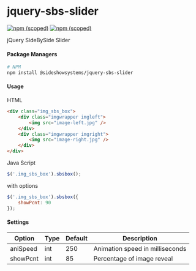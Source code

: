 # jquery-sbs-slider

[![npm (scoped)](https://img.shields.io/badge/npm-v0.2.2-brightgreen.svg)](https://github.com/sideshow-systems/jquery-sbs-slider)
[![npm (scoped)](https://badgen.net/packagephobia/install/@sideshowsystems/jquery-sbs-slider)](https://packagephobia.now.sh/result?p=%40sideshowsystems%2Fjquery-sbs-slider)

jQuery SideBySide Slider


#### Package Managers

```sh
# NPM
npm install @sideshowsystems/jquery-sbs-slider
```

#### Usage

HTML
```html
<div class="img_sbs_box">
	<div class="imgwrapper imgleft">
		<img src="image-left.jpg" />
	</div>
	<div class="imgwrapper imgright">
		<img src="image-right.jpg" />
	</div>
</div>
```

Java Script
```js
$('.img_sbs_box').sbsbox();
```

with options
```js
$('.img_sbs_box').sbsbox({
	showPcnt: 90
});
```

#### Settings

Option | Type | Default | Description
------ | ---- | ------- | -----------
aniSpeed | int | 250 | Animation speed in milliseconds
showPcnt | int | 85 | Percentage of image reveal